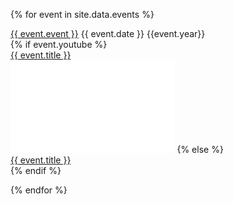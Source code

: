 ---
---

<!--
{ assign sorted = site.data.events | sort: 'date' | reverse %}
{ for event in sorted %}
-->

{% for event in site.data.events %}

<div class="eventsoddeven">
<div class="itemtxt"><a href="{{event.url}}">{{ event.event }}</a>
    {{ event.date }} {{event.year}}  
</div>
    {% if event.youtube %}
<div class="itemtxt"><a href="{{ event.youtube }}">{{ event.title }}</a>
</div>
<iframe class="itemvid" width="262.5" height="147.75" src="{{ event.embed }}" frameborder="0" allow="accelerometer; clipboard-write; encrypted-media; gyroscope; picture-in-picture" allowfullscreen></iframe>
    {% else %}
<div class="itemtxt"><a href="{{ event.url }}">{{ event.title }}</a></div>
    {% endif %}
</div>

{% endfor %}